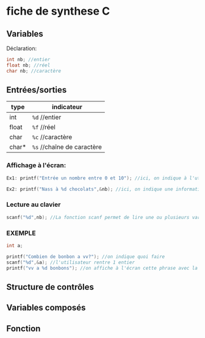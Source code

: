 # fiche de synthese C

## Variables
Déclaration:
```c
int nb; //entier
float nb; //réel
char nb; //caractère

```
## Entrées/sorties

type | indicateur 
--- | ---
int | `%d` //entier
float | `%f` //réel
char | `%c` //caractère
char* | `%s` //chaîne de caractère

### Affichage à l'écran:
```c
Ex1: printf("Entrée un nombre entre 0 et 10"); //ici, on indique à l'utilisateur quoi faire

Ex2: printf("Nass à %d chocolats",&nb); //ici, on indique une information à l'utilisateur
```
### Lecture au clavier
```c
scanf("%d",nb); //La fonction scanf permet de lire une ou plusieurs variables
```
### EXEMPLE
```c
int a;

printf("Combien de bonbon a vv?"); //on indique quoi faire
scanf("%d",&a); //l'utilisateur rentre 1 entier
printf("vv a %d bonbons"); //on affiche à l'écran cette phrase avec la valeur rentrée précédament
```

## Structure de contrôles


## Variables composés

## Fonction
